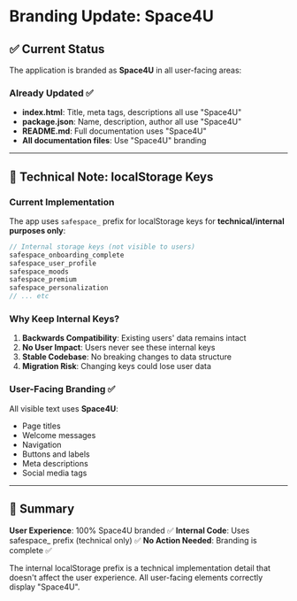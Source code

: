 # Branding Update: Space4U

## ✅ Current Status

The application is branded as **Space4U** in all user-facing areas:

### Already Updated ✅
- **index.html**: Title, meta tags, descriptions all use "Space4U"
- **package.json**: Name, description, author all use "Space4U"
- **README.md**: Full documentation uses "Space4U"
- **All documentation files**: Use "Space4U" branding

---

## 📝 Technical Note: localStorage Keys

### Current Implementation
The app uses `safespace_` prefix for localStorage keys for **technical/internal purposes only**:

```javascript
// Internal storage keys (not visible to users)
safespace_onboarding_complete
safespace_user_profile
safespace_moods
safespace_premium
safespace_personalization
// ... etc
```

### Why Keep Internal Keys?
1. **Backwards Compatibility**: Existing users' data remains intact
2. **No User Impact**: Users never see these internal keys
3. **Stable Codebase**: No breaking changes to data structure
4. **Migration Risk**: Changing keys could lose user data

### User-Facing Branding ✅
All visible text uses **Space4U**:
- Page titles
- Welcome messages
- Navigation
- Buttons and labels
- Meta descriptions
- Social media tags

---

## 🎯 Summary

**User Experience**: 100% Space4U branded ✅
**Internal Code**: Uses safespace_ prefix (technical only) ✅
**No Action Needed**: Branding is complete ✅

The internal localStorage prefix is a technical implementation detail that doesn't affect the user experience. All user-facing elements correctly display "Space4U".
